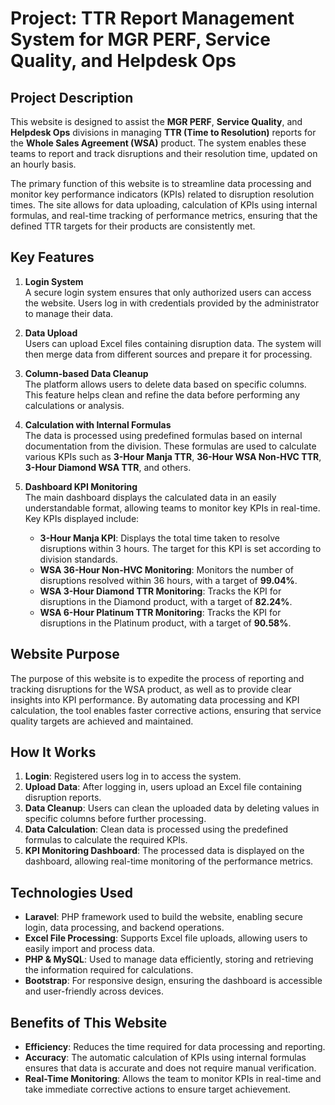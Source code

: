 # Project: TTR Report Management System for MGR PERF, Service Quality, and Helpdesk Ops

## Project Description
This website is designed to assist the **MGR PERF**, **Service Quality**, and **Helpdesk Ops** divisions in managing **TTR (Time to Resolution)** reports for the **Whole Sales Agreement (WSA)** product. The system enables these teams to report and track disruptions and their resolution time, updated on an hourly basis.

The primary function of this website is to streamline data processing and monitor key performance indicators (KPIs) related to disruption resolution times. The site allows for data uploading, calculation of KPIs using internal formulas, and real-time tracking of performance metrics, ensuring that the defined TTR targets for their products are consistently met.

## Key Features
1. **Login System**  
   A secure login system ensures that only authorized users can access the website. Users log in with credentials provided by the administrator to manage their data.

2. **Data Upload**  
   Users can upload Excel files containing disruption data. The system will then merge data from different sources and prepare it for processing.

3. **Column-based Data Cleanup**  
   The platform allows users to delete data based on specific columns. This feature helps clean and refine the data before performing any calculations or analysis.

4. **Calculation with Internal Formulas**  
   The data is processed using predefined formulas based on internal documentation from the division. These formulas are used to calculate various KPIs such as **3-Hour Manja TTR**, **36-Hour WSA Non-HVC TTR**, **3-Hour Diamond WSA TTR**, and others.

5. **Dashboard KPI Monitoring**  
   The main dashboard displays the calculated data in an easily understandable format, allowing teams to monitor key KPIs in real-time. Key KPIs displayed include:
   - **3-Hour Manja KPI**: Displays the total time taken to resolve disruptions within 3 hours. The target for this KPI is set according to division standards.
   - **WSA 36-Hour Non-HVC Monitoring**: Monitors the number of disruptions resolved within 36 hours, with a target of **99.04%**.
   - **WSA 3-Hour Diamond TTR Monitoring**: Tracks the KPI for disruptions in the Diamond product, with a target of **82.24%**.
   - **WSA 6-Hour Platinum TTR Monitoring**: Tracks the KPI for disruptions in the Platinum product, with a target of **90.58%**.

## Website Purpose
The purpose of this website is to expedite the process of reporting and tracking disruptions for the WSA product, as well as to provide clear insights into KPI performance. By automating data processing and KPI calculation, the tool enables faster corrective actions, ensuring that service quality targets are achieved and maintained.

## How It Works
1. **Login**: Registered users log in to access the system.
2. **Upload Data**: After logging in, users upload an Excel file containing disruption reports.
3. **Data Cleanup**: Users can clean the uploaded data by deleting values in specific columns before further processing.
4. **Data Calculation**: Clean data is processed using the predefined formulas to calculate the required KPIs.
5. **KPI Monitoring Dashboard**: The processed data is displayed on the dashboard, allowing real-time monitoring of the performance metrics.

## Technologies Used
- **Laravel**: PHP framework used to build the website, enabling secure login, data processing, and backend operations.
- **Excel File Processing**: Supports Excel file uploads, allowing users to easily import and process data.
- **PHP & MySQL**: Used to manage data efficiently, storing and retrieving the information required for calculations.
- **Bootstrap**: For responsive design, ensuring the dashboard is accessible and user-friendly across devices.

## Benefits of This Website
- **Efficiency**: Reduces the time required for data processing and reporting.
- **Accuracy**: The automatic calculation of KPIs using internal formulas ensures that data is accurate and does not require manual verification.
- **Real-Time Monitoring**: Allows the team to monitor KPIs in real-time and take immediate corrective actions to ensure target achievement.


